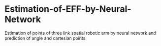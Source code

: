 # Estimation-of-EFF-by-Neural-Network
Estimation of points of three link spatial robotic arm by neural network and prediction of angle and cartesian points
